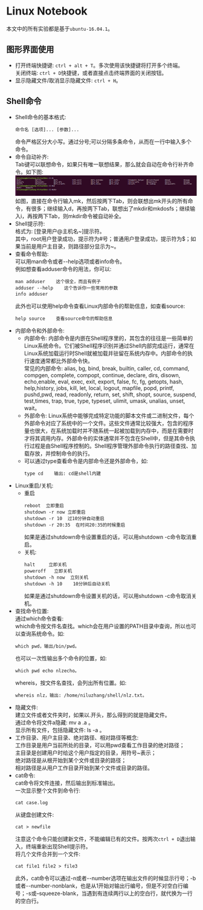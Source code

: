 # Linux Notebook
本文中的所有实验都是基于`ubuntu-16.04.1`。
## 图形界面使用
+ 打开终端快捷键: `ctrl + alt + T`。多次使用该快捷键将打开多个终端。  
  关闭终端: `ctrl + D`快捷键，或者直接点击终端界面的关闭按钮。
+ 显示隐藏文件/取消显示隐藏文件: `ctrl + H`。
## Shell命令
+ Shell命令的基本格式:  
    ````
    命令名 [选项]... [参数]...
    ````
    命令严格区分大小写。通过分号;可以分隔多条命令，从而在一行中输入多个命令。
+ 命令自动补齐:  
Tab键可以联想命令，如果只有唯一联想结果，那么就会自动在命令行补齐命令。如下图:  
![自动补全](assets/imagine.png "自动补全")
如图，直接在命令行输入mk，然后按两下Tab，则会联想出mk开头的所有命令，有很多；继续输入d，再按两下Tab，联想出了mkdir和mkdosfs；继续输入i，再按两下Tab，则mkdir命令被自动补全。
+ Shell提示符:  
格式为: [登录用户@主机名~]提示符。  
其中，root用户登录成功，提示符为#号；普通用户登录成功，提示符为$；如果当前是用户主目录，则路径部分显示为~。
+ 查看命令帮助:  
可以用man命令或者--help选项或者info命令。  
例如想查看adduser命令的用法，你可以:
    ````
    man adduser    这个很全，而且有例子
    adduser --help    这个告诉你一些常用的参数
    info adduser
    ````
    此外也可以使用help命令查看Linux内部命令的帮助信息，如查看source:
    ````
    help source    查看source命令的帮助信息
    ````
+ 内部命令和外部命令:  
  + 内部命令: 内部命令是内嵌在Shell程序里的，其包含的往往是一些简单的Linux系统命令。它们被Shell程序识别并通过Shell内部完成运行，通常在Linux系统加载运行时Shell就被加载并驻留在系统内存中。内部命令的执行速度通常都比外部命令快。  
常见的内部命令: alias, bg, bind, break, builtin, caller, cd, command, compgen, complete, compopt,  continue,  declare,  dirs,  disown,  echo,enable,  eval,  exec, exit, export, false, fc, fg, getopts, hash, help,history, jobs, kill, let, local, logout, mapfile, popd, printf,  pushd,pwd,  read, readonly, return, set, shift, shopt, source, suspend, test,times, trap, true, type, typeset, ulimit, umask, unalias, unset, wait。  
   + 外部命令: Linux系统中能够完成特定功能的脚本文件或二进制文件，每个外部命令对应了系统中的一个文件。这些文件通常比较强大，包含的程序量也很大，在系统加载时并不随系统一起被加载到内存中，而是在需要时才将其调用内存。外部命令的实体通常并不包含在Shell中，但是其命令执行过程是由Shell程序控制的。Shell程序管理外部命令执行的路径查找、加载存放，并控制命令的执行。  
   + 可以通过type查看命令是内部命令还是外部命令，如:
        ````
        type cd    输出: cd是shell内建
        ````
+ Linux重启/关机:
  + 重启
    ````
    reboot  立即重启
    shutdown -r now 立即重启
    shutdown -r 10  过10分钟自动重启
    shutdown -r 20:35  在时间20:35的时候重启
    ````
    如果是通过shutdown命令设置重启的话，可以用shutdown -c命令取消重启。  
  + 关机:
    ````
    halt     立即关机
    poweroff   立即关机
    shutdown -h now  立刻关机
    shutdown -h 10    10分钟后自动关机
    ````
    如果是通过shutdown命令设置关机的话，可以用shutdown -c命令取消关机。
+ 查找命令位置:  
通过which命令查看:    
which命令按文件名查找。which会在用户设置的PATH目录中查询，所以也可以查询系统命令。如:
    ````
    which pwd，输出/bin/pwd。
    ````
    也可以一次性输出多个命令的位置，如:
    ````
    which pwd echo nlzecho。
    ````
    whereis，按文件名查找，会列出所有位置。如:
    ````
    whereis nlz，输出: /home/niluzhang/shell/nlz.txt。
    ````
+ 隐藏文件:  
建立文件或者文件夹时，如果以.开头，那么得到的就是隐藏文件。  
通过命令将文件a隐藏: mv a .a 。  
显示所有文件，包括隐藏文件: ls -a 。
+ 工作目录、用户主目录、绝对路径、相对路径等概念:  
工作目录是用户当前所处的目录，可以用pwd查看工作目录的绝对路径；  
主目录是创建用户时给这个用户指定的目录，用符号~表示；  
绝对路径是从根开始到某个文件或目录的路径；  
相对路径是从用户工作目录开始到某个文件或目录的路径。
+ cat命令:  
cat命令将文件连接，然后输出到标准输出。  
一次显示整个文件到命令行:
    ````
    cat case.log
    ````
    从键盘创建文件:
    ````
    cat > newfile
    ````
    注意这个命令只能创建新文件，不能编辑已有的文件。按两次`ctrl + D`退出输入，终端重新出现Shell提示符。  
    将几个文件合并到一个文件:  
    ````
    cat file1 file2 > file3
    ````
    此外，cat命令可以通过-n或者--number选项在输出文件的时候显示行号；-b或者--number-nonblank，也是从1开始对输出行编号，但是不对空白行编号；-s或–squeeze-blank，当遇到有连续两行以上的空白行，就代换为一行的空白行。